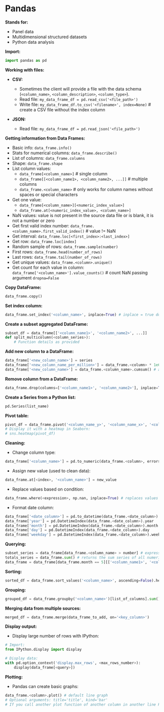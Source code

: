 ﻿# Pandas

**Stands for:**
- Panel data
- Multidimensional structured datasets
- Python data analysis

**Import:**
```python
import pandas as pd
```

**Working with files:**

- **CSV:**
  - Sometimes the client will provide a file with the data schema (`<column_name>`, `<column_description>`, `<column_type>`).
  - Read file: `my_data_frame_df = pd.read_csv('<file_path>')`
  - Write file: `my_data_frame_df.to_csv('<filename>', index=None)` # create a CSV file without the index column

- **JSON:**
  - Read file: `my_data_frame_df = pd.read_json('<file_path>')`

**Getting information from Data Frames:**

- Basic info: `data_frame.info()`
- Stats for numerical columns: `data_frame.describe()`
- List of columns: `data_frame.columns`
- Shape: `data_frame.shape`
- List column values:
  - `data_frame[<column_name>]` # single column
  - `data_frame[[<column_name1>, <column_name2>, ...]]` # multiple columns
  - `data_frame.<column_name>` # only works for column names without spaces or special characters
- Get one value:
  - `data_frame[<column_name>][<numeric_index_value>]`
  - `data_frame.at[<numeric_index_value>, <column_name>]`
- NaN values: value is not present in the source data file or is blank, it is not a number or zero
- Get first valid index number: `data_frame.<column_name>.first_valid_index()` # value != NaN
- Get interval: `data_frame.loc[<first_index>:<last_index>]`
- Get row: `data_frame.loc[index]`
- Random sample of rows: `data_frame.sample(number)`
- First rows: `data_frame.head(number_of_rows)`
- Last rows: `data_frame.tail(number_of_rows)`
- Get unique values: `data_frame.<column>.unique()`
- Get count for each value in column: `data_frame['<column_name>'].value_counts()` # count NaN passing argument `dropna=False`

**Copy DataFrame:**
```python
data_frame.copy()
```

**Set index column:**
```python
data_frame.set_index('<column_name>', inplace=True) # inplace = true doesn't create another DataFrame
```

**Create a subset aggregated DataFrame:**
```python
subset_df = data_frame[['<column_name1>', '<column_name2>', ...]]
def split_multicolumn(<column_series>):
    # Function details as provided
```

**Add new column to a DataFrame:**
```python
data_frame['<new_column_name>'] = series
data_frame['<new_column_name_per_million>'] = data_frame.<column> * 1e6
data_frame['<new_column_name>'] = data_frame.<column_name>.cumsum() # add a cumulative sum column
```

**Remove column from a DataFrame:**
```python
data_frame.drop(columns=['<column_name1>', '<column_name2>'], inplace=True)
```

**Create a Series from a Python list:**
```python
pd.Series(list_name)
```

**Pivot table:**
```python
pivot_df = data_frame.pivot('<column_name_y>', '<column_name_x>', '<column_name_values>')
# Display it with a heatmap in Seaborn:
# sns.heatmap(pivot_df)
```

**Cleaning:**

- Change column type:
```python
data_frame['<column_name>'] = pd.to_numeric(data_frame.<column>, errors='coerce') # coerce replaces string to NaN
```

- Assign new value (used to clean data):
```python
data_frame.at[<index>, '<column_name>'] = new_value
```

- Replace values based on condition:
```python
data_frame.where(<expression>, np.nan, inplace=True) # replaces values inplace with NaN if match condition
```

- Format date column:
```python
data_frame['<date_column>'] = pd.to_datetime(data_frame.<date_column>)
data_frame['year'] = pd.DatetimeIndex(data_frame.<date_column>).year
data_frame['month'] = pd.DatetimeIndex(data_frame.<date_column>).month
data_frame['day'] = pd.DatetimeIndex(data_frame.<date_column>).day
data_frame['weekday'] = pd.DatetimeIndex(data_frame.<date_column>).weekday # Monday = 0
```

**Querying:**
```python
subset_series = data_frame[data_frame.<column_name> > number] # expression with logic operators
totals_series = data_frame.sum() # returns the sum series of all numeric columns
data_frame = data_frame[data_frame.month == 5][['<column_name1>', '<column_name2>', ...]].sum() # or mean()
```

**Sorting:**
```python
sorted_df = data_frame.sort_values('<column_name>', ascending=False).head(10)
```

**Grouping:**
```python
grouped_df = data_frame.groupby('<column_name>')[list_of_columns].sum() # or mean(), max(), etc.
```

**Merging data from multiple sources:**
```python
merged_df = data_frame.merge(data_frame_to_add, on='<key_column>')
```

**Display output:**

- Display large number of rows with IPython:
```python
# Import:
from IPython.display import display

# Display data:
with pd.option_context('display.max_rows', <max_rows_number>):
    display(data_frame[<query>])
```

**Plotting:**

- Pandas can create basic graphs:
```python
data_frame.<column>.plot() # default line graph
# Optional arguments: title='title', kind='bar'
# If you call another plot function of another column in another line Pandas displays one graph with the two series
```